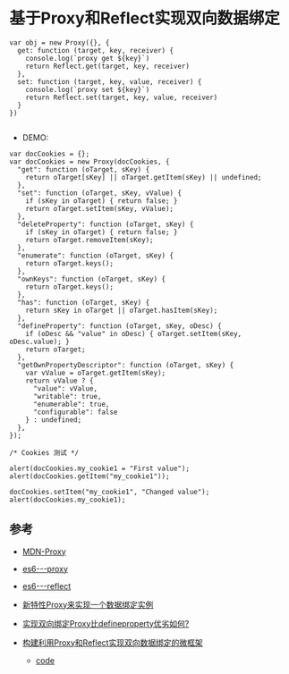 # 基于Proxy和Reflect实现双向数据绑定


```
var obj = new Proxy({}, {
  get: function (target, key, receiver) {
    console.log(`proxy get ${key}`)
    return Reflect.get(target, key, receiver)
  },
  set: function (target, key, value, receiver) {
    console.log(`proxy set ${key}`)
    return Reflect.set(target, key, value, receiver)
  }
})


```

- DEMO:

```
var docCookies = {};
var docCookies = new Proxy(docCookies, {
  "get": function (oTarget, sKey) {
    return oTarget[sKey] || oTarget.getItem(sKey) || undefined;
  },
  "set": function (oTarget, sKey, vValue) {
    if (sKey in oTarget) { return false; }
    return oTarget.setItem(sKey, vValue);
  },
  "deleteProperty": function (oTarget, sKey) {
    if (sKey in oTarget) { return false; }
    return oTarget.removeItem(sKey);
  },
  "enumerate": function (oTarget, sKey) {
    return oTarget.keys();
  },
  "ownKeys": function (oTarget, sKey) {
    return oTarget.keys();
  },
  "has": function (oTarget, sKey) {
    return sKey in oTarget || oTarget.hasItem(sKey);
  },
  "defineProperty": function (oTarget, sKey, oDesc) {
    if (oDesc && "value" in oDesc) { oTarget.setItem(sKey, oDesc.value); }
    return oTarget;
  },
  "getOwnPropertyDescriptor": function (oTarget, sKey) {
    var vValue = oTarget.getItem(sKey);
    return vValue ? {
      "value": vValue,
      "writable": true,
      "enumerable": true,
      "configurable": false
    } : undefined;
  },
});

/* Cookies 测试 */

alert(docCookies.my_cookie1 = "First value");
alert(docCookies.getItem("my_cookie1"));

docCookies.setItem("my_cookie1", "Changed value");
alert(docCookies.my_cookie1);
```



## 参考

- [MDN-Proxy](https://developer.mozilla.org/zh-CN/docs/Web/JavaScript/Reference/Global_Objects/Proxy)

- [es6---proxy](http://es6.ruanyifeng.com/#docs/proxy)
- [es6---reflect](http://es6.ruanyifeng.com/#docs/reflect)


- [新特性Proxy来实现一个数据绑定实例](https://segmentfault.com/a/1190000007443611)

- [ 实现双向绑定Proxy比defineproperty优劣如何?](https://juejin.im/post/5acd0c8a6fb9a028da7cdfaf)
- [构建利用Proxy和Reflect实现双向数据绑定的微框架](https://www.jianshu.com/p/b46e846fb99a)
  - [code](https://github.com/aircloud/Polar.js)
